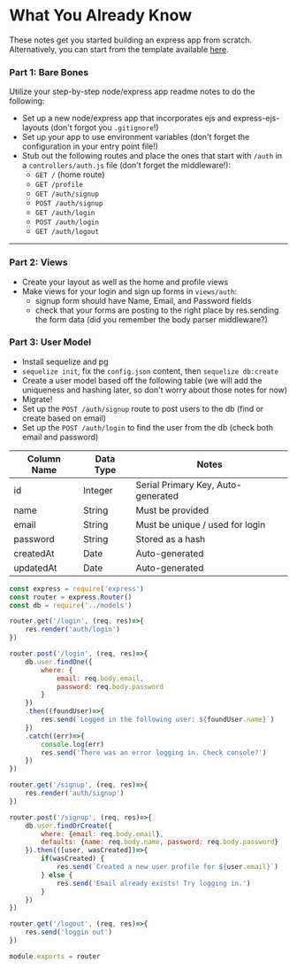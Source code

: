 # What You Already Know

These notes get you started building an express app from scratch. Alternatively, you can start from the template available [here](https://gawdiseattle.gitbook.io/wdi/05-node-express/express-auth/practice).

### Part 1: Bare Bones

Utilize your step-by-step node/express app readme notes to do the following:
* Set up a new node/express app that incorporates ejs and express-ejs-layouts (don't forgot you `.gitignore`!)
* Set up your app to use environment variables (don't forget the configuration in your entry point file!)
* Stub out the following routes and place the ones that start with `/auth` in a `controllers/auth.js` file (don't forget the middleware!):
    * `GET /` (home route)
    * `GET /profile`
    * `GET /auth/signup`
    * `POST /auth/signup`
    * `GET /auth/login`
    * `POST /auth/login`
    * `GET /auth/logout`

---

### Part 2: Views

* Create your layout as well as the home and profile views
* Make views for your login and sign up forms in `views/auth`:
    * signup form should have Name, Email, and Password fields
    * check that your forms are posting to the right place by res.sending the form data (did you remember the body parser middleware?)

### Part 3: User Model

* Install sequelize and pg
* `sequelize init`, fix the `config.json` content, then `sequelize db:create`
* Create a user model based off the following table (we will add the uniqueness and hashing later, so don't worry about those notes for now)
* Migrate!
* Set up the `POST /auth/signup` route to post users to the db (find or create based on email)
* Set up the `POST /auth/login` to find the user from the db (check both email and password)

| Column Name | Data Type | Notes |
| --------------- | ------------- | ------------------------------ |
| id | Integer | Serial Primary Key, Auto-generated |
| name | String | Must be provided |
| email | String | Must be unique / used for login |
| password | String | Stored as a hash |
| createdAt | Date | Auto-generated |
| updatedAt | Date | Auto-generated |

```javascript
const express = require('express')
const router = express.Router()
const db = require('../models')

router.get('/login', (req, res)=>{
    res.render('auth/login')
})

router.post('/login', (req, res)=>{
    db.user.findOne({
        where: {
            email: req.body.email,
            password: req.body.password
        }
    })
    .then((foundUser)=>{
        res.send(`Logged in the following user: ${foundUser.name}`)
    })
    .catch((err)=>{
        console.log(err)
        res.send('There was an error logging in. Check console?')
    })
})

router.get('/signup', (req, res)=>{
    res.render('auth/signup')
})

router.post('/signup', (req, res)=>{
    db.user.findOrCreate({
        where: {email: req.body.email},
        defaults: {name: req.body.name, password: req.body.password}
    }).then(([user, wasCreated])=>{
        if(wasCreated) {
            res.send(`Created a new user profile for ${user.email}`)
        } else {
            res.send('Email already exists! Try logging in.')
        }
    })
})

router.get('/logout', (req, res)=>{
    res.send('loggin out')
})

module.exports = router
```